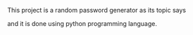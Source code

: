This project is a random password generator as its topic says 

and it is done using python programming language.
